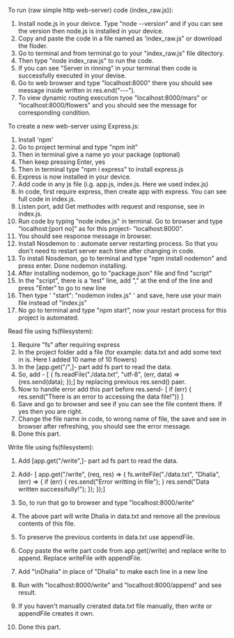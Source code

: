 To run (raw simple http web-server) code (index_raw.js)):

1. Install node.js in your deivce. Type "node --version" and if you can see the version then node.js is installed in your device.
2. Copy and paste the code in a file named as 'index_raw.js" or download the floder.
3. Go to terminal and from terminal go to your "index_raw.js" file ditectory.
4. Then type "node index_raw.js" to run the code.
5. If you can see "Server in rinning" in your terminal then code is successfully executed in your devise.
6. Go to web browser and type "localhost:8000" there you should see message inside written in res.end("---").
7. To view dynamic routing execution tyoe "localhost:8000/mars" or "localhost:8000/flowers" and you should see the message for corresponding condition.

To create a new web-server using Express.js:

1. Install 'npm'
2. Go to project terminal and type "npm init"
3. Then in terminal give a name yo your package (optional)
4. Then keep pressing Enter, yes
5. Then in terminal type "npm i express" to install express.js
6. Express is now installed in your device.
7. Add code in any js file (i.g. app.js, index.js. Here we used index.js)
8. In code, first require express, then create app with express. You can see full code in index.js.
9. Listen port, add Get methodes with request and response, see in index.js.
10. Run code by typing "node index.js" in terminal. Go to browser and type "localhost:[port no]" as for this project- "localhost:8000".
11. You should see response message in browser.
12. Install Nosdemon to : automate server restarting process. So that you don't need to restart server each time after changing in code.
13. To install Nosdemon, go to terminal and type "npm install nodemon" and press enter. Done nodemon installing.
14. After installing nodemon, go to "package.json" file and find "script"
15. In the "script", there is a 'test" line, add "," at the end of the line and press "Enter" to go to new line
16. Then type ' "start": "nodemon index.js" ' and save, here use your main file instead of "index.js"
17. No go to terminal and type "npm start", now your restart process for this project is automated.

Read file using fs(filesystem):

1. Require "fs" after requiring express
2. In the project folder add a file (for example: data.txt and add some text in is. Here I added 10 name of 10 flowers)
3. In the [app.get("/",]- part add fs part to read the data.
4. So, add - [ { fs.readFile("./data.txt", "utf-8", (err, data) => {res.send(data); });] by replacing previous res.send() paer.
5. Now to handle error add this part before res.send- [ if (err) { res.send("There is an error to accessing the data file!")} ]
6. Save and go to browser and see if you can see the file content there. If yes then you are right.
7. Change the file name in code, to wrong name of file, the save and see in browser after refreshing, you should see the error message.
8. Done this part.

Write file using fs(filesystem):

1. Add [app.get("/write",]- part ad fs part to read the data.
2. Add- [ app.get("/write", (req, res) => {
   fs.writeFile("./data.txt", "Dhalia", (err) => {
   if (err) {
   res.send("Error writting in file");
   }
   res.send("Data written successifully!");
   });
   });]

3. So, to run that go to browser and type "localhost:8000/write"
4. The above part will write Dhalia in data.txt and remove all the previous contents of this file.
5. To preserve the previous contents in data.txt use appendFile.
6. Copy paste the write part code from app.get(/write) and replace write to append. Replace writeFile with appendFile.
7. Add "\nDhalia" in place of "Dhalia" to make each line in a new line
8. Run with "localhost:8000/write" and "localhost:8000/append" and see result.
9. If you haven't manually crerated data.txt file manually, then write or appendFile creates it own.
10. Done this part.
